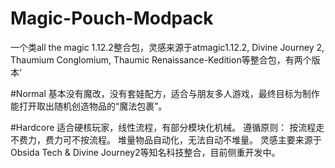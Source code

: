 # Magic-Pouch-Modpack
一个类all the magic 1.12.2整合包，灵感来源于atmagic1.12.2, Divine Journey 2, Thaumium Conglomium, Thaumic Renaissance-Kedition等整合包，有两个版本‘


#Normal
基本没有魔改，没有套娃配方，适合与朋友多人游戏，最终目标为制作能打开取出随机创造物品的“魔法包裹”。

#Hardcore
适合硬核玩家，线性流程，有部分模块化机械。
遵循原则：
  按流程走不费力，费力可不按流程。
  堆量物品自动化，无法自动不堆量。
灵感主要来源于Obsida Tech & Divine Journey2等知名科技整合，目前侧重开发中。
